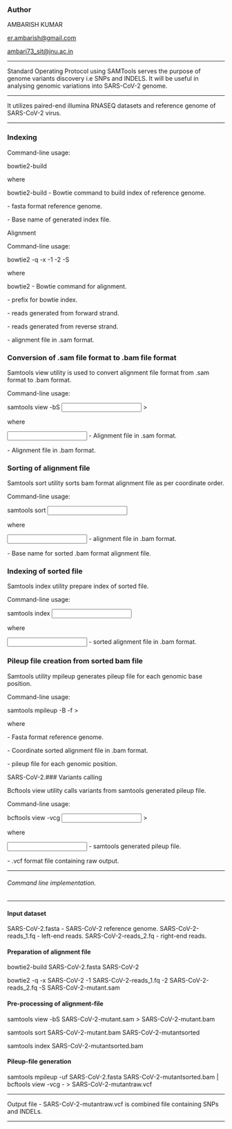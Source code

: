 ### Author

AMBARISH KUMAR

er.ambarish@gmail.com

ambari73_sit@jnu.ac.in

----------------------------------------------------------------------------------------------------------------------------------------

Standard Operating Protocol using SAMTools serves the purpose of genome variants discovery i.e SNPs and INDELS. It will be useful in analysing genomic 
variations into SARS-CoV-2 genome.

----------------------------------------------------------------------------------------------------------------------------------------

It utilizes paired-end illumina RNASEQ datasets and reference genome of SARS-CoV-2 virus.

----------------------------------------------------------------------------------------------------------------------------------------

### Indexing 

Command-line usage:

bowtie2-build <reference genome> <index base name>

where

bowtie2-build - Bowtie command to build index of reference genome.

<reference genome> - fasta format reference genome.

<index base name> - Base name of generated index file.

Alignment 

Command-line usage:

bowtie2 -q -x <index> -1 <left read> -2 <right read> -S <alignment file>

where

bowtie2 - Bowtie command for alignment.

<index> - prefix for bowtie index.

<left read> - reads generated from forward strand.

<right read> - reads generated from reverse strand.

<alignment file> - alignment file in .sam format.

### Conversion of .sam file format to .bam file format

Samtools view utility is used to convert alignment file format from .sam format to .bam format.

Command-line usage:

samtools view -bS <input file> > <output file>

where

<input file> - Alignment file in .sam format.

<output file> - Alignment file in .bam format.

### Sorting of alignment file

Samtools sort utility sorts bam format alignment file as per coordinate order.

Command-line usage:

samtools sort <input file> <base name>

where

<input file> - alignment file in .bam format.

<base name> - Base name for sorted .bam format alignment file.

### Indexing of sorted file

Samtools index utility prepare index of sorted file.

Command-line usage:

samtools index <input file>

where

<input file> - sorted alignment file in .bam format.

### Pileup file creation from sorted bam file

Samtools utility mpileup generates pileup file for each genomic base position. 

Command-line usage:

samtools mpileup -B -f <reference genome> <sorted bam file> > <pileup file>

where

<reference genome> - Fasta format reference genome.

<sorted bam file> - Coordinate sorted alignment file in .bam format.

<pileup file> - pileup file for each genomic position.

SARS-CoV-2.### Variants calling

Bcftools view utility calls variants from samtools generated pileup file.

Command-line usage:

bcftools view -vcg <input file> > <vcf output>

where

<input file> - samtools generated pileup file.

<vcf output> - .vcf format file containing raw output.

----------------------------------------------------------------------------------------------------------------------------------------

###### Command line implementation.

--------------------------------------------------------------------------------------------------------------------------------------


#### Input dataset

SARS-CoV-2.fasta - SARS-CoV-2 reference genome.
SARS-CoV-2-reads_1.fq - left-end reads.
SARS-CoV-2-reads_2.fq - right-end reads.
 
#### Preparation of alignment file

bowtie2-build SARS-CoV-2.fasta SARS-CoV-2

bowtie2 -q -x SARS-CoV-2 -1 SARS-CoV-2-reads_1.fq -2 SARS-CoV-2-reads_2.fq -S SARS-CoV-2-mutant.sam

#### Pre-processing of alignment-file

samtools view -bS SARS-CoV-2-mutant.sam > SARS-CoV-2-mutant.bam

samtools sort SARS-CoV-2-mutant.bam SARS-CoV-2-mutantsorted

samtools index SARS-CoV-2-mutantsorted.bam

#### Pileup-file generation

samtools mpileup -uf SARS-CoV-2.fasta SARS-CoV-2-mutantsorted.bam | bcftools view -vcg - > SARS-CoV-2-mutantraw.vcf

----------------------------------------------------------------------------------------------------------------------------------------

Output file - SARS-CoV-2-mutantraw.vcf is combined file containing SNPs and INDELs.

----------------------------------------------------------------------------------------------------------------------------------------
